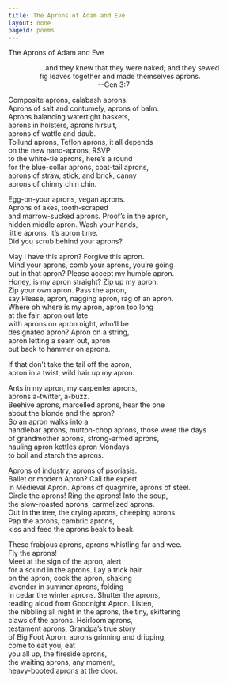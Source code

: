 ```yaml
---
title: The Aprons of Adam and Eve
layout: none
pageid: poems
---
```


<title>The Aprons of Adam and Eve</title>

The Aprons of Adam and Eve

<p>&nbsp;&nbsp;&nbsp;&nbsp;&nbsp;&nbsp;&nbsp;&nbsp;&nbsp;&nbsp;&nbsp;&nbsp;&nbsp;&nbsp;&nbsp; &hellip;and they knew that they were naked; and they sewed<br />
&nbsp;&nbsp;&nbsp;&nbsp;&nbsp;&nbsp;&nbsp;&nbsp;&nbsp;&nbsp;&nbsp;&nbsp;&nbsp;&nbsp;&nbsp; fig leaves together and made themselves aprons.<br />
&nbsp;&nbsp;&nbsp;&nbsp;&nbsp;&nbsp;&nbsp;&nbsp;&nbsp;&nbsp;&nbsp;&nbsp;&nbsp;&nbsp;&nbsp;&nbsp;&nbsp;&nbsp;&nbsp;&nbsp;&nbsp;&nbsp;&nbsp;&nbsp;&nbsp;&nbsp;&nbsp;&nbsp;&nbsp;&nbsp;&nbsp;&nbsp;&nbsp;&nbsp;&nbsp;&nbsp;&nbsp;&nbsp;&nbsp;&nbsp;&nbsp;&nbsp;&nbsp;&nbsp;&nbsp;		--Gen 3:7</p>
<p>Composite aprons, calabash aprons.<br />
Aprons of salt and contumely, aprons of balm.<br />
Aprons balancing watertight baskets,<br />
aprons in holsters, aprons hirsuit,<br />
aprons of wattle and daub.<br />
Tollund aprons, Teflon aprons, it all depends<br />
on the new nano-aprons, RSVP<br />
to the white-tie aprons, here&rsquo;s a round<br />
for the blue-collar aprons, coat-tail aprons,<br />
aprons of straw, stick, and brick, canny<br />
aprons of chinny chin chin.</p>
<p>Egg-on-your aprons, vegan aprons.<br />
Aprons of axes, tooth-scraped<br />
and marrow-sucked aprons. Proof&rsquo;s in the apron,<br />
hidden middle apron. Wash your hands,<br />
little aprons, it&rsquo;s apron time.<br />
Did you scrub behind your aprons?</p>
<p>May I have this apron? Forgive this apron.<br />
Mind your aprons, comb your aprons, you&rsquo;re going<br />
out in that apron? Please accept my humble apron.<br />
Honey, is my apron straight? Zip up my apron.<br />
Zip your own apron. Pass the apron,<br />
say Please, apron, nagging apron, rag of an apron.<br />
Where oh where is my apron, apron too long<br />
at the fair, apron out late<br />
with aprons on apron night, who&rsquo;ll be<br />
designated apron? Apron on a string,<br />
apron letting a seam out, apron<br />
out back to hammer on aprons.</p>
<p>If that don&rsquo;t take the tail off the apron,<br />
apron in a twist, wild hair up my apron.</p>
<p>Ants in my apron, my carpenter aprons,<br />
aprons a-twitter, a-buzz.<br />
Beehive aprons, marcelled aprons, hear the one<br />
about the blonde and the apron?<br />
So an apron walks into a<br />
handlebar aprons, mutton-chop aprons, those were the days<br />
of grandmother aprons, strong-armed aprons,<br />
hauling apron kettles apron Mondays<br />
to boil and starch the aprons.</p>
<p>Aprons of industry, aprons of psoriasis.<br />
Ballet or modern Apron? Call the expert<br />
in Medieval Apron. Aprons of quagmire, aprons of steel.<br />
Circle the aprons! Ring the aprons! Into the soup,<br />
the slow-roasted aprons, carmelized aprons.<br />
Out in the tree, the crying aprons, cheeping aprons.<br />
Pap the aprons, cambric aprons,<br />
kiss and feed the aprons beak to beak.</p>
<p>These frabjous aprons, aprons whistling far and wee.<br />
Fly the aprons!<br />
Meet at the sign of the apron, alert<br />
for a sound in the aprons. Lay a trick hair<br />
on the apron, cock the apron, shaking<br />
lavender in summer aprons, folding<br />
in cedar the winter aprons. Shutter the aprons,<br />
reading aloud from Goodnight Apron. Listen,<br />
the nibbling all night in the aprons, the tiny, skittering<br />
claws of the aprons. Heirloom aprons,<br />
testament aprons, Grandpa&rsquo;s true story<br />
of Big Foot Apron, aprons grinning and dripping,<br />
come to eat you, eat<br />
you all up, the fireside aprons,<br />
the waiting aprons, any moment,<br />
heavy-booted aprons at the door.</p>
